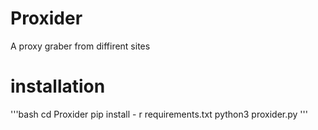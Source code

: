 # Proxider
A proxy graber from diffirent sites
# installation
'''bash
cd Proxider
pip install - r requirements.txt
python3 proxider.py
'''
